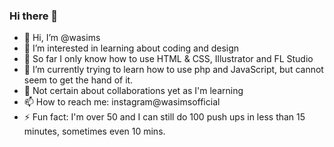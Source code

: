 ### Hi there 👋

<!-- **wasims/wasims** is a ✨ _special_ ✨ repository because its `README.md` (this file) appears on your GitHub profile. --->

- 👋 Hi, I’m @wasims
- 👀 I’m interested in learning about coding and design
- 🌱 So far I only know how to use HTML & CSS, Illustrator and FL Studio 
- 🌱 I’m currently trying to learn how to use php and JavaScript, but cannot seem to get the hand of it.
- 💞️ Not certain about collaborations yet as I'm learning
- 📫 How to reach me: instagram@wasimsofficial
- ⚡ Fun fact: I'm over 50 and I can still do 100 push ups in less than 15 minutes, sometimes even 10 mins.

<!---
wasims/wasims is a ✨ special ✨ repository because its `README.md` (this file) appears on your GitHub profile.
You can click the Preview link to take a look at your changes.
--->
